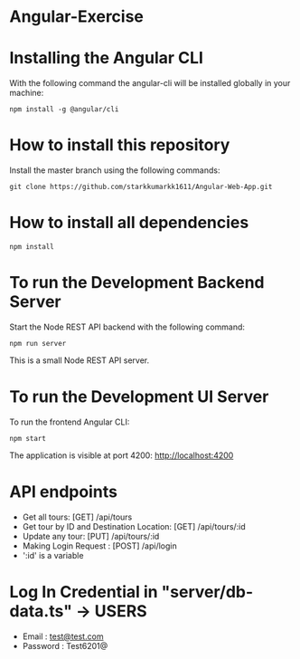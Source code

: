 # Angular-Exercise

# Installing the Angular CLI

With the following command the angular-cli will be installed globally in your machine:

    npm install -g @angular/cli 

# How to install this repository

Install the master branch using the following commands:

    git clone https://github.com/starkkumarkk1611/Angular-Web-App.git
    
# How to install all dependencies

    npm install 
    
# To run the Development Backend Server

 Start the Node REST API backend with the following command:

    npm run server

This is a small Node REST API server.

# To run the Development UI Server

To run the frontend Angular CLI:

    npm start 

The application is visible at port 4200: [http://localhost:4200](http://localhost:4200)

# API endpoints

  * Get all tours: [GET] /api/tours 
  * Get tour by ID and Destination Location: [GET] /api/tours/:id
  * Update any tour: [PUT] /api/tours/:id
  * Making Login Request : [POST] /api/login
  * ':id' is a variable
# Log In Credential in "server/db-data.ts" -> USERS
  * Email : test@test.com
  * Password : Test6201@

